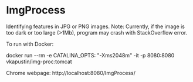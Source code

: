 # ImgProcess
Identifying features in JPG or PNG images.  Note: Currently, if the image is too dark or too large (>1Mb), program may crash with StackOverflow error.

To run with Docker:

docker run --rm -e CATALINA_OPTS: "-Xms2048m" -it -p 8080:8080 vkapustin/img-proc:tomcat

Chrome webpage: http://localhost:8080/ImgProcess/
